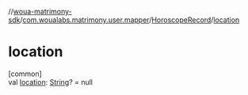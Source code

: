 //[woua-matrimony-sdk](../../../index.md)/[com.woualabs.matrimony.user.mapper](../index.md)/[HoroscopeRecord](index.md)/[location](location.md)

# location

[common]\
val [location](location.md): [String](https://kotlinlang.org/api/latest/jvm/stdlib/kotlin/-string/index.html)? = null
